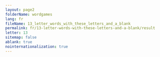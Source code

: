 ```yaml
---
layout: page2
folderName: wordgames
lang: fr
fileName: 13_letter_words_with_these_letters_and_a_blank
permalink: fr/13-letter-words-with-these-letters-and-a-blank/result
letter: 13
sitemap: false
ablank: true
nointernationalization: true
---
```

